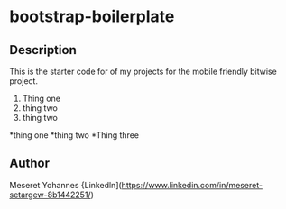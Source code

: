 # bootstrap-boilerplate

## Description

This is the starter code for of my projects for the mobile friendly bitwise project.

1. Thing one
2. thing two
3. thing two

*thing one 
*thing two
*Thing three

## Author

Meseret Yohannes {Linkedln](https://www.linkedin.com/in/meseret-setargew-8b1442251/)
